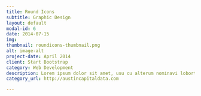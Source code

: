 ```yaml
---
title: Round Icons
subtitle: Graphic Design
layout: default
modal-id: 6
date: 2014-07-15
img: 
thumbnail: roundicons-thumbnail.png
alt: image-alt
project-date: April 2014
client: Start Bootstrap
category: Web Development
description: Lorem ipsum dolor sit amet, usu cu alterum nominavi lobortis. At duo novum diceret. Tantas apeirian vix et, usu sanctus postulant inciderint ut, populo diceret necessitatibus in vim. Cu eum dicam feugiat noluisse.
category_url: http://austincapitaldata.com

---
```

